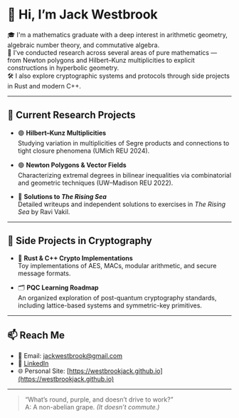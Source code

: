 # 👋 Hi, I’m Jack Westbrook

🎓 I'm a mathematics graduate with a deep interest in arithmetic geometry, algebraic number theory, and commutative algebra.  
🧮 I've conducted research across several areas of pure mathematics — from Newton polygons and Hilbert–Kunz multiplicities to explicit constructions in hyperbolic geometry.  
🛠 I also explore cryptographic systems and protocols through side projects in Rust and modern C++.

---

## 🔬 Current Research Projects

- 🟣 **Hilbert–Kunz Multiplicities**  
  Studying variation in multiplicities of Segre products and connections to tight closure phenomena (UMich REU 2024).

- 🟢 **Newton Polygons & Vector Fields**  
  Characterizing extremal degrees in bilinear inequalities via combinatorial and geometric techniques (UW–Madison REU 2022).

- 🔵 **Solutions to _The Rising Sea_**  
  Detailed writeups and independent solutions to exercises in *The Rising Sea* by Ravi Vakil.

---

## 🔐 Side Projects in Cryptography

- 🧱 **Rust & C++ Crypto Implementations**  
  Toy implementations of AES, MACs, modular arithmetic, and secure message formats.

- 🗂 **PQC Learning Roadmap**  
  An organized exploration of post-quantum cryptography standards, including lattice-based systems and symmetric-key primitives.

---

## 📫 Reach Me

- 📧 Email: jackwestbrook@gmail.com  
- 🔗 [LinkedIn](https://www.linkedin.com/in/jack-westbrook)  
- 🌐 Personal Site: [https://westbrookjack.github.io](https://westbrookjack.github.io)

---

> “What’s round, purple, and doesn’t drive to work?”  
> A: A non-abelian grape. _(It doesn’t commute.)_
